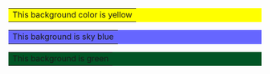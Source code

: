 <!DOCTYPE html>
<html>
    <head>
        <title>HTML colors</title>
    </head>
    <body>
        <!-- Format 1 - Use colorname-->
        <table bgcolor="yellow" width="300">
            <tr>
                <td>This background color is yellow</td>
            </tr>
        </table>
        <!-- Format 1 - Use hex value-->
        <table bgcolor="#6666FF" width="300">
            <tr>
                <td>This bakground is sky blue</td>
            </tr>
        </table>
        <!-- Format 1 - Use color value in RGB-->
        <table bgcolor="rgb(255,0,255)" width="300">
            <tr>
                <td>This background is green</td>
            </tr>
        </table>
    </body>
</html>
